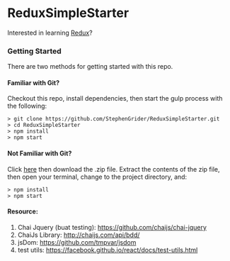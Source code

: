 # ReduxSimpleStarter

Interested in learning [Redux](https://www.udemy.com/react-redux/)?

### Getting Started

There are two methods for getting started with this repo.

#### Familiar with Git?
Checkout this repo, install dependencies, then start the gulp process with the following:

```
> git clone https://github.com/StephenGrider/ReduxSimpleStarter.git
> cd ReduxSimpleStarter
> npm install
> npm start
```

#### Not Familiar with Git?
Click [here](https://github.com/StephenGrider/ReactStarter/releases) then download the .zip file.  Extract the contents of the zip file, then open your terminal, change to the project directory, and:

```
> npm install
> npm start
```


#### Resource:

1. Chai Jquery (buat testing): https://github.com/chaijs/chai-jquery
2. ChaiJs Library: http://chaijs.com/api/bdd/
3. jsDom: https://github.com/tmpvar/jsdom
4. test utils: https://facebook.github.io/react/docs/test-utils.html